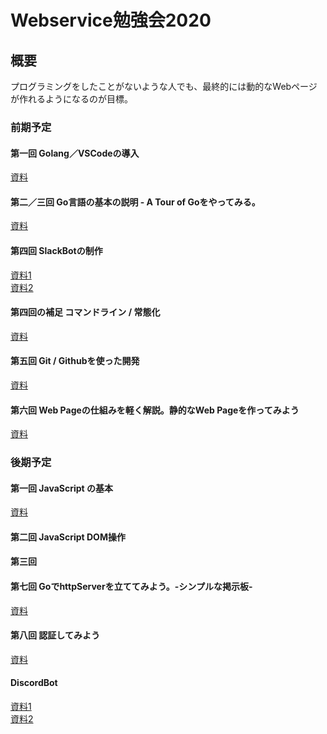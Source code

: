 # Webservice勉強会2020
## 概要
プログラミングをしたことがないような人でも、最終的には動的なWebページが作れるようになるのが目標。

### 前期予定
#### 第一回 Golang／VSCodeの導入
[資料](./1st/1st/)
#### 第二／三回 Go言語の基本の説明 - A Tour of Goをやってみる。
[資料](./1st/2nd3rd/)
#### 第四回 SlackBotの制作
[資料1](./1st/4th/readme.md)<br>
[資料2](./1st/idolSlack/readme.md)
#### 第四回の補足 コマンドライン / 常態化
[資料](./1st/4_hosoku/readme.md)
#### 第五回 Git / Githubを使った開発
[資料](./1st/git/readme.md)
#### 第六回 Web Pageの仕組みを軽く解説。静的なWeb Pageを作ってみよう
[資料](./1st/5th/)

### 後期予定
#### 第一回 JavaScript の基本
[資料](2nd/js/readme.md)
#### 第二回 JavaScript DOM操作

#### 第三回 

#### 第七回 GoでhttpServerを立ててみよう。-シンプルな掲示板-
[資料](./1st/appendix/)
#### 第八回 認証してみよう
[資料](./1st/6th/)

#### DiscordBot
[資料1](./1st/discord_standard/)<br>
[資料2](./1st/discord/)